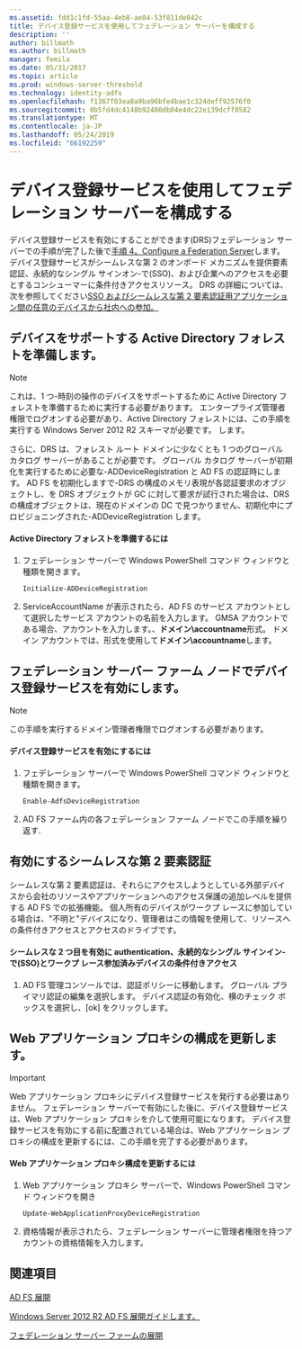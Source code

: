```yaml
---
ms.assetid: fdd1c1fd-55aa-4eb8-ae84-53f811de042c
title: デバイス登録サービスを使用してフェデレーション サーバーを構成する
description: ''
author: billmath
ms.author: billmath
manager: femila
ms.date: 05/31/2017
ms.topic: article
ms.prod: windows-server-threshold
ms.technology: identity-adfs
ms.openlocfilehash: f1367f03ea8a9ba96bfe4bae1c324deff92576f0
ms.sourcegitcommit: 0b5fd4dc4148b92480db04e4dc22e139dcff8582
ms.translationtype: MT
ms.contentlocale: ja-JP
ms.lasthandoff: 05/24/2019
ms.locfileid: "66192259"
---
```

# <a name="configure-a-federation-server-with-device-registration-service"></a>デバイス登録サービスを使用してフェデレーション サーバーを構成する

デバイス登録サービスを有効にすることができます\(DRS\)フェデレーション サーバーでの手順が完了した後で[手順 4。Configure a Federation Server](https://technet.microsoft.com/library/dn303424.aspx)します。 デバイス登録サービスがシームレスな第 2 のオンボード メカニズムを提供要素認証、永続的なシングル サインオン\-で\(SSO\)、および企業へのアクセスを必要とするコンシューマーに条件付きアクセスリソース。 DRS の詳細については、次を参照してください[SSO およびシームレスな第 2 要素認証用アプリケーション間の任意のデバイスから社内への参加。](../../ad-fs/operations/Join-to-Workplace-from-Any-Device-for-SSO-and-Seamless-Second-Factor-Authentication-Across-Company-Applications.md)  
  
## <a name="prepare-your-active-directory-forest-to-support-devices"></a>デバイスをサポートする Active Directory フォレストを準備します。  
  
> [!NOTE]  
> これは、1 つ\-時刻の操作のデバイスをサポートするために Active Directory フォレストを準備するために実行する必要があります。 エンタープライズ管理者権限でログオンする必要があり、Active Directory フォレストには、この手順を実行する Windows Server 2012 R2 スキーマが必要です。 します。  
>   
> さらに、DRS は、フォレスト ルート ドメインに少なくとも 1 つのグローバル カタログ サーバーがあることが必要です。 グローバル カタログ サーバーが初期化を実行するために必要な\-ADDeviceRegistration と AD FS の認証時にします。 AD FS を初期化しますで\-DRS の構成のメモリ表現が各認証要求のオブジェクトし、を DRS オブジェクトが GC に対して要求が試行された場合は、DRS の構成オブジェクトは、現在のドメインの DC で見つかりません、初期化中にプロビジョニングされた\-ADDeviceRegistration します。  
  
#### <a name="to-prepare-the-active-directory-forest"></a>Active Directory フォレストを準備するには  
  
1.  フェデレーション サーバーで Windows PowerShell コマンド ウィンドウと種類を開きます。  
  
    ```  
    Initialize-ADDeviceRegistration  
    ```  
  
2.  ServiceAccountName が表示されたら、AD FS のサービス アカウントとして選択したサービス アカウントの名前を入力します。  GMSA アカウントである場合、アカウントを入力します。、**ドメイン\\accountname**形式。 ドメイン アカウントでは、形式を使用して**ドメイン\\accountname**します。  
  
## <a name="enable-device-registration-service-on-a-federation-server-farm-node"></a>フェデレーション サーバー ファーム ノードでデバイス登録サービスを有効にします。  
  
> [!NOTE]  
> この手順を実行するドメイン管理者権限でログオンする必要があります。  
  
#### <a name="to-enable-device-registration-service"></a>デバイス登録サービスを有効にするには  
  
1.  フェデレーション サーバーで Windows PowerShell コマンド ウィンドウと種類を開きます。  
  
    ```  
    Enable-AdfsDeviceRegistration  
    ```  
  
2.  AD FS ファーム内の各フェデレーション ファーム ノードでこの手順を繰り返す.  
  
## <a name="enable-seamless-second-factor-authentication"></a>有効にするシームレスな第 2 要素認証  
シームレスな第 2 要素認証は、それらにアクセスしようとしている外部デバイスから会社のリソースやアプリケーションへのアクセス保護の追加レベルを提供する AD FS での拡張機能。 個人所有のデバイスがワークプ レースに参加している場合は、"不明と"デバイスになり、管理者はこの情報を使用して、リソースへの条件付きアクセスとアクセスのドライブです。  
  
#### <a name="to-enable-seamless-second-factor-authentication-persistent-single-sign-on-sso-and-conditional-access-for-workplace-joined-devices"></a>シームレスな 2 つ目を有効に authentication、永続的なシングル サインイン\-で\(SSO\)とワークプ レース参加済みデバイスの条件付きアクセス  
  
1.  AD FS 管理コンソールでは、認証ポリシーに移動します。 グローバル プライマリ認証の編集を選択します。 デバイス認証の有効化、横のチェック ボックスを選択し、[ok] をクリックします。  
  
## <a name="update-the-web-application-proxy-configuration"></a>Web アプリケーション プロキシの構成を更新します。  
  
> [!IMPORTANT]  
> Web アプリケーション プロキシにデバイス登録サービスを発行する必要はありません。  フェデレーション サーバーで有効にした後に、デバイス登録サービスは、Web アプリケーション プロキシを介して使用可能になります。  デバイス登録サービスを有効にする前に配置されている場合は、Web アプリケーション プロキシの構成を更新するには、この手順を完了する必要があります。  
  
#### <a name="to-update-the-web-application-proxy-configuration"></a>Web アプリケーション プロキシ構成を更新するには  
  
1.  Web アプリケーション プロキシ サーバーで、Windows PowerShell コマンド ウィンドウを開き  
  
    ```  
    Update-WebApplicationProxyDeviceRegistration  
    ```  
  
2.  資格情報が表示されたら、フェデレーション サーバーに管理者権限を持つアカウントの資格情報を入力します。  
  
## <a name="see-also"></a>関連項目 

[AD FS 展開](../../ad-fs/AD-FS-Deployment.md)  

[Windows Server 2012 R2 AD FS 展開ガイドします。](../../ad-fs/deployment/Windows-Server-2012-R2-AD-FS-Deployment-Guide.md)  
 
[フェデレーション サーバー ファームの展開](../../ad-fs/deployment/Deploying-a-Federation-Server-Farm.md)  
  

